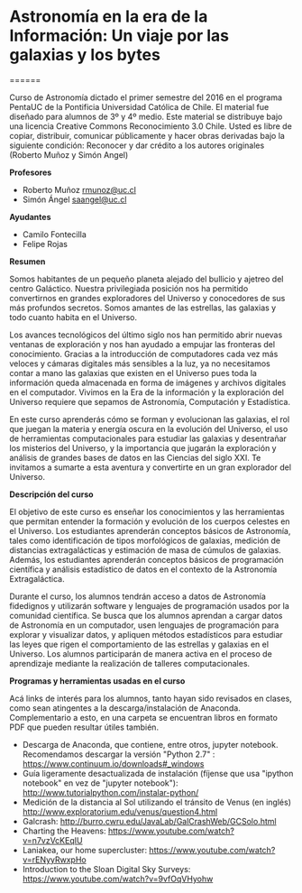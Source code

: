 # Astronomía en la era de la Información: Un viaje por las galaxias y los bytes
======

Curso de Astronomía dictado el primer semestre del 2016 en el programa PentaUC de la Pontificia Universidad Católica de Chile. El material fue diseñado para alumnos de 3º y 4º medio. Este material se distribuye bajo una licencia Creative Commons Reconocimiento 3.0 Chile. Usted es libre de copiar, distribuir, comunicar públicamente y hacer obras derivadas bajo la siguiente condición: Reconocer y dar crédito a los autores originales (Roberto Muñoz y Simón Angel)

**Profesores**
* Roberto Muñoz <rmunoz@uc.cl>
* Simón Ángel <saangel@uc.cl>

**Ayudantes**
* Camilo Fontecilla
* Felipe Rojas

**Resumen**

Somos habitantes de un pequeño planeta alejado del bullicio y ajetreo del centro Galáctico. Nuestra privilegiada posición nos ha permitido convertirnos en grandes exploradores del Universo y conocedores de sus más profundos secretos. Somos amantes de las estrellas, las galaxias y todo cuanto habita en el Universo.

Los avances tecnológicos del último siglo nos han permitido abrir nuevas ventanas de exploración y nos han ayudado a empujar las fronteras del conocimiento. Gracias a la introducción de computadores cada vez más veloces y cámaras digitales más sensibles a la luz, ya no necesitamos contar a mano las galaxias que existen en el Universo pues toda la información queda almacenada en forma de imágenes y archivos digitales en el computador. Vivimos en la Era de la información y la exploración del Universo requiere que sepamos de Astronomía, Computación y Estadística.

En este curso aprenderás cómo se forman y evolucionan las galaxias, el rol que juegan la materia y energía oscura en la evolución del Universo, el uso de herramientas computacionales para estudiar las galaxias y desentrañar los misterios del Universo, y la importancia que jugarán la exploración y análisis de grandes bases de datos en las Ciencias del siglo XXI. Te invitamos a sumarte a esta aventura y convertirte en un gran explorador del Universo.

**Descripción del curso**

El objetivo de este curso es enseñar los conocimientos y las herramientas que permitan entender la formación y evolución de los cuerpos celestes en el Universo. Los estudiantes aprenderán conceptos básicos de Astronomía, tales como identificación de tipos morfológicos de galaxias, medición de distancias extragalácticas y estimación de masa de cúmulos de galaxias. Además, los estudiantes aprenderán conceptos básicos de programación científica y análisis estadístico de datos en el contexto de la Astronomía Extragaláctica.

Durante el curso, los alumnos tendrán acceso a datos de Astronomía fidedignos y utilizarán software y lenguajes de programación usados por la comunidad científica. Se busca que los alumnos aprendan a cargar datos de Astronomía en un computador, usen lenguajes de programación para explorar y visualizar datos, y apliquen métodos estadísticos para estudiar las leyes que rigen el comportamiento de las estrellas y galaxias en el Universo. Los alumnos participarán de manera activa en el proceso de aprendizaje mediante la realización de talleres computacionales.

**Programas y herramientas usadas en el curso**


Acá links de interés para los alumnos, tanto hayan sido revisados en clases, como sean atingentes a la descarga/instalación de Anaconda. Complementario a esto, en una carpeta se encuentran libros en formato PDF que pueden resultar útiles también.

* Descarga de Anaconda, que contiene, entre otros, jupyter notebook. Recomendamos descargar la versión "Python 2.7" : https://www.continuum.io/downloads#_windows
* Guía ligeramente desactualizada de instalación (fíjense que usa "ipython notebook" en vez de "jupyter notebook"): http://www.tutorialpython.com/instalar-python/
* Medición de la distancia al Sol utilizando el tránsito de Venus (en inglés) http://www.exploratorium.edu/venus/question4.html
* Galcrash: http://burro.cwru.edu/JavaLab/GalCrashWeb/GCSolo.html
* Charting the Heavens: https://www.youtube.com/watch?v=n7vzVcKEqIU
* Laniakea, our home supercluster: https://www.youtube.com/watch?v=rENyyRwxpHo
* Introduction to the Sloan Digital Sky Surveys: https://www.youtube.com/watch?v=9vfOqVHyohw
